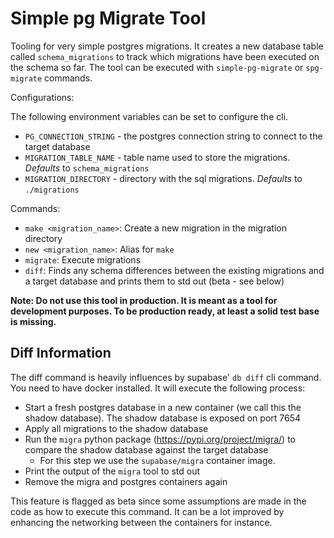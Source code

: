 # Simple pg Migrate Tool

Tooling for very simple postgres migrations. It creates a new database table called `schema_migrations` to track which migrations have been executed on the schema so far. The tool can be executed with `simple-pg-migrate` or `spg-migrate` commands.

Configurations:

The following environment variables can be set to configure the cli.

- `PG_CONNECTION_STRING` - the postgres connection string to connect to the target database
- `MIGRATION_TABLE_NAME` - table name used to store the migrations. _Defaults_ to `schema_migrations`
- `MIGRATION_DIRECTORY` - directory with the sql migrations. _Defaults_ to `./migrations`

Commands:

- `make <migration_name>`: Create a new migration in the migration directory
- `new <migration_name>`: Alias for `make`
- `migrate`: Execute migrations
- `diff`: Finds any schema differences between the existing migrations and a target database and prints them to std out (beta - see below)

**Note: Do not use this tool in production. It is meant as a tool for development purposes. To be production ready, at least a solid test base is missing.**

## Diff Information

The diff command is heavily influences by supabase' `db diff` cli command. You need to have docker installed. It will execute the following process:

- Start a fresh postgres database in a new container (we call this the shadow database). The shadow database is exposed on port 7654
- Apply all migrations to the shadow database
- Run the `migra` python package (https://pypi.org/project/migra/) to compare the shadow database against the target database
  - For this step we use the `supabase/migra` container image.
- Print the output of the `migra` tool to std out
- Remove the migra and postgres containers again

This feature is flagged as beta since some assumptions are made in the code as how to execute this command. It can be a lot improved by enhancing the networking between the containers for instance.